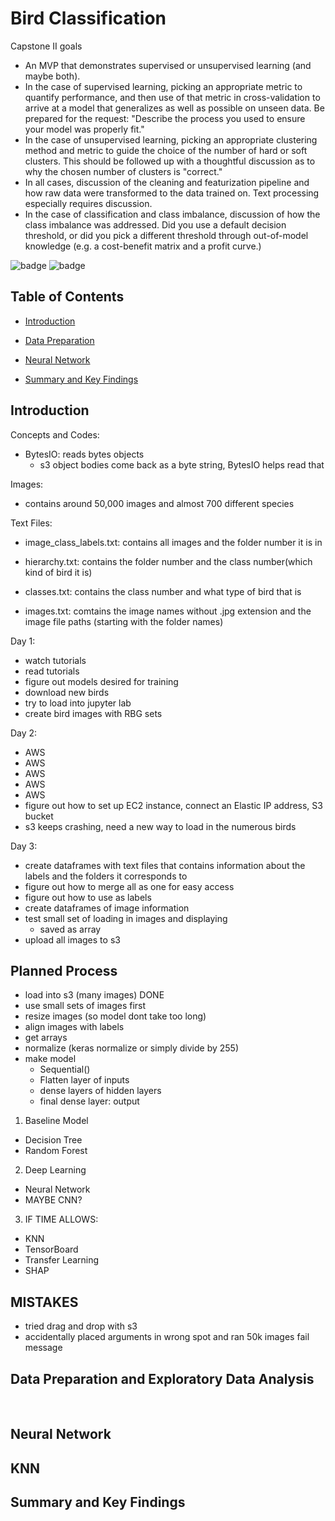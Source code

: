 # Bird Classification

Capstone II goals

- An MVP that demonstrates supervised or unsupervised learning (and maybe both).
- In the case of supervised learning, picking an appropriate metric to quantify performance, and then use of that metric in cross-validation to arrive at a model that generalizes as well as possible on unseen data. Be prepared for the request: "Describe the process you used to ensure your model was properly fit."
- In the case of unsupervised learning, picking an appropriate clustering method and metric to guide the choice of the number of hard or soft clusters. This should be followed up with a thoughtful discussion as to why the chosen number of clusters is "correct."
- In all cases, discussion of the cleaning and featurization pipeline and how raw data were transformed to the data trained on. Text processing especially requires discussion.
- In the case of classification and class imbalance, discussion of how the class imbalance was addressed. Did you use a default decision threshold, or did you pick a different threshold through out-of-model knowledge (e.g. a cost-benefit matrix and a profit curve.)

![badge](https://img.shields.io/badge/last%20modified-may%20%202020-success)
![badge](https://img.shields.io/badge/status-in%20progress-yellow)

## Table of Contents

- <a href="https://github.com/cwong690/bird-classifcation">Introduction</a> 
- <a href="https://github.com/cwong690/bird-classifcation">Data Preparation</a> 

- <a href="https://github.com/cwong690/bird-classifcation">Neural Network</a> 
- <a href="https://github.com/cwong690/bird-classifcation">Summary and Key Findings</a>


## Introduction

<!-- The data was pulled from the [The National UFO Reporting Center Online Database](http://www.nuforc.org/webreports.html).   -->

Concepts and Codes:

- BytesIO: reads bytes objects
    - s3 object bodies come back as a byte string, BytesIO helps read that

Images:

- contains around 50,000 images and almost 700 different species

Text Files:

- image_class_labels.txt: contains all images and the folder number it is in
- hierarchy.txt: contains the folder number and the class number(which kind of bird it is)
- classes.txt: contains the class number and what type of bird that is

- images.txt: comtains the image names without .jpg extension and the image file paths (starting with the folder names)

Day 1:

- watch tutorials
- read tutorials
- figure out models desired for training
- download new birds
- try to load into jupyter lab
- create bird images with RBG sets

Day 2:

- AWS
- AWS
- AWS
- AWS
- AWS
- figure out how to set up EC2 instance, connect an Elastic IP address, S3 bucket
- s3 keeps crashing, need a new way to load in the numerous birds

Day 3:

- create dataframes with text files that contains information about the labels and the folders it corresponds to
- figure out how to merge all as one for easy access
- figure out how to use as labels
- create dataframes of image information
- test small set of loading in images and displaying
    - saved as array
- upload all images to s3

## Planned Process

- load into s3 (many images) DONE
- use small sets of images first
- resize images (so model dont take too long)
- align images with labels
- get arrays
- normalize (keras normalize or simply divide by 255)
- make model
    - Sequential()
    - Flatten layer of inputs
    - dense layers of hidden layers
    - final dense layer: output
    
1. Baseline Model
- Decision Tree
- Random Forest

2. Deep Learning
- Neural Network
- MAYBE CNN?

3. IF TIME ALLOWS:
- KNN
- TensorBoard
- Transfer Learning
- SHAP

## MISTAKES

- tried drag and drop with s3
- accidentally placed arguments in wrong spot and ran 50k images fail message

## Data Preparation and Exploratory Data Analysis

<!-- <details>
    <summary>summary</summary>
    <img alt="Data" src=''>
</details>
    
<details>
    <summary>summary</summary>
    <img alt="Data" src=''>
</details>     -->
    
<br> 


<!-- <img alt="shapes" src='' style='width: 600px;'> -->


## Neural Network




## KNN
<!-- 
<img alt="" src=''>

<img alt="" src=''> -->

## Summary and Key Findings


<!-- <img alt="" src=''> -->